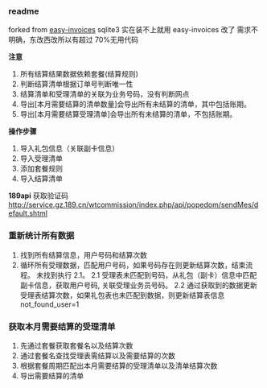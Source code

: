 ### readme

forked from [easy-invoices](https://github.com/CaanDoll/easy-invoices)
sqlite3 实在装不上就用 easy-invoices 改了
需求不明确，东改西改所以有超过 70%无用代码

**注意**

1. 所有结算结果数据依赖套餐(结算规则)
2. 判断结算清单根据订单号判断唯一性
3. 结算清单和受理清单的关联为业务号码，没有判断网点
4. 导出[本月需要结算的清单数量]会导出所有未结算的清单，其中包括账期。
5. 导出[本月需要结算受理清单]会导出所有未结算的清单，不包括账期。

**操作步骤**

1. 导入礼包信息（关联副卡信息）
2. 导入受理清单
3. 添加套餐规则
4. 导入结算清单

**189api**
获取验证码
http://service.gz.189.cn/wtcommission/index.php/api/popedom/sendMes/default.shtml

### 重新统计所有数据

1. 找到所有结算信息，用户号码和结算次数
2. 循环所有受理数据，匹配用户号码，如果号码存在则更新结算次数，结束流程。 未找到执行 2.1。
   2.1 受理表未匹配到号码，从礼包（副卡）信息中匹配副卡信息，获取用户号码, 关联受理业务员号码。
   2.2 通过获取到的数据更新受理表结算次数，如果礼包表也未匹配到数据，则更新结算表信息 not_found_user=1

### 获取本月需要结算的受理清单

1. 先通过套餐获取套餐名以及结算次数
2. 通过套餐名查找受理表需结算以及需要结算的次数
3. 根据套餐周期匹配出本月需要结算的受理清单以及清单结算次数
4. 导出需要结算的清单
